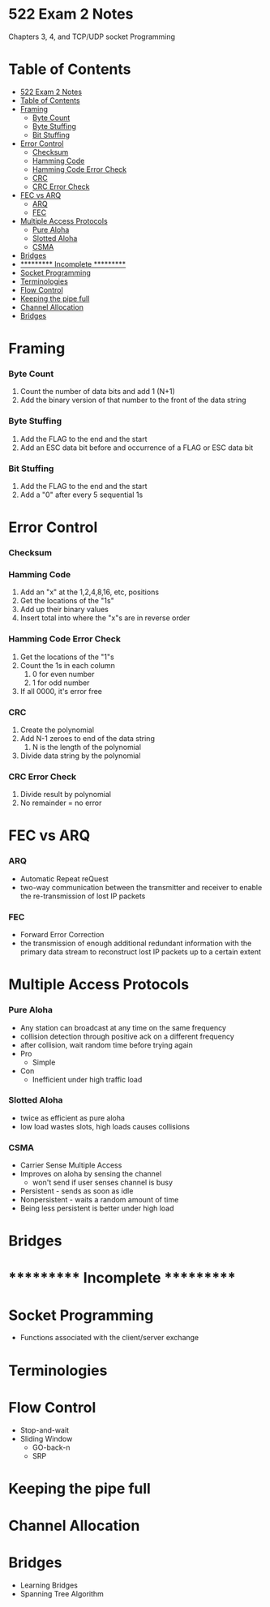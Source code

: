 # 522 Exam 2 Notes

Chapters 3, 4, and TCP/UDP socket Programming

# Table of Contents

- [522 Exam 2 Notes](#522-exam-2-notes)
- [Table of Contents](#table-of-contents)
- [Framing](#framing)
    - [Byte Count](#byte-count)
    - [Byte Stuffing](#byte-stuffing)
    - [Bit Stuffing](#bit-stuffing)
- [Error Control](#error-control)
    - [Checksum](#checksum)
    - [Hamming Code](#hamming-code)
    - [Hamming Code Error Check](#hamming-code-error-check)
    - [CRC](#crc)
    - [CRC Error Check](#crc-error-check)
- [FEC vs ARQ](#fec-vs-arq)
    - [ARQ](#arq)
    - [FEC](#fec)
- [Multiple Access Protocols](#multiple-access-protocols)
    - [Pure Aloha](#pure-aloha)
    - [Slotted Aloha](#slotted-aloha)
    - [CSMA](#csma)
- [Bridges](#bridges)
- [********* Incomplete *********](#-incomplete-)
- [Socket Programming](#socket-programming)
- [Terminologies](#terminologies)
- [Flow Control](#flow-control)
- [Keeping the pipe full](#keeping-the-pipe-full)
- [Channel Allocation](#channel-allocation)
- [Bridges](#bridges-1)


# Framing

### Byte Count

1) Count the number of data bits and add 1 (N+1)
2) Add the binary version of that number to the front of the data string

### Byte Stuffing

1) Add the FLAG to the end and the start
2) Add an ESC data bit before and occurrence of a FLAG or ESC data bit 

### Bit Stuffing

1) Add the FLAG to the end and the start
2) Add a "0" after every 5 sequential 1s

# Error Control

### Checksum

### Hamming Code

1) Add an "x" at the 1,2,4,8,16, etc, positions
2) Get the locations of the "1s"
3) Add up their binary values
4) Insert total into where the "x"s are in reverse order

### Hamming Code Error Check

1) Get the locations of the "1"s
2) Count the 1s in each column
   1) 0 for even number
   2) 1 for odd number
3) If all 0000, it's error free

### CRC

1) Create the polynomial
2) Add N-1 zeroes to end of the data string
   1) N is the length of the polynomial
3) Divide data string by the polynomial

### CRC Error Check

1) Divide result by polynomial
2) No remainder = no error

# FEC vs ARQ

### ARQ

- Automatic Repeat reQuest
- two-way communication between the transmitter and receiver to enable the re-transmission of lost IP packets

### FEC

- Forward Error Correction
- the transmission of enough additional redundant information with the primary data stream to reconstruct lost IP packets up to a certain extent

# Multiple Access Protocols

### Pure Aloha

- Any station can broadcast at any time on the same frequency
- collision detection through positive ack on a different frequency
- after collision, wait random time before trying again
- Pro
  - Simple
- Con
  - Inefficient under high traffic load

### Slotted Aloha

- twice as efficient as pure aloha
- low load wastes slots, high loads causes collisions

### CSMA

- Carrier Sense Multiple Access
- Improves on aloha by sensing the channel
  - won't send if user senses channel is busy
- Persistent - sends as soon as idle
- Nonpersistent - waits a random amount of time
- Being less persistent is better under high load

# Bridges



# ********* Incomplete *********

# Socket Programming

- Functions associated with the client/server exchange

# Terminologies

# Flow Control

- Stop-and-wait
- Sliding Window
  - GO-back-n
  - SRP

# Keeping the pipe full

# Channel Allocation

# Bridges

- Learning Bridges
- Spanning Tree Algorithm








